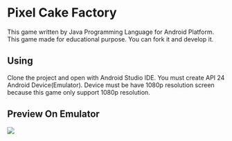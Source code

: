 # Pixel Cake Factory

This game written by Java Programming Language for Android Platform. This game made for educational purpose. You can fork it and develop it.

## Using

Clone the project and open with Android Studio IDE. You must create API 24 Android Device(Emulator). Device must be have 1080p resolution screen because this game only support 1080p resolution.

## Preview On Emulator
<img src="https://thumbs.gfycat.com/LittleEthicalCheetah-size_restricted.gif">